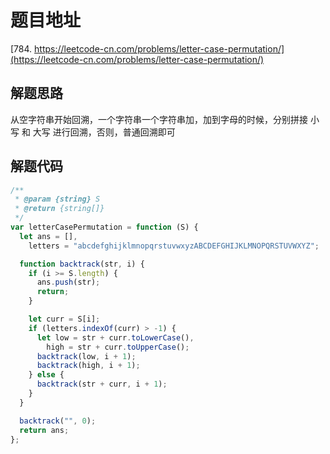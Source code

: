 # 题目地址

[784. https://leetcode-cn.com/problems/letter-case-permutation/](https://leetcode-cn.com/problems/letter-case-permutation/)

## 解题思路

从空字符串开始回溯，一个字符串一个字符串加，加到字母的时候，分别拼接 小写 和 大写 进行回溯，否则，普通回溯即可

## 解题代码

```js
/**
 * @param {string} S
 * @return {string[]}
 */
var letterCasePermutation = function (S) {
  let ans = [],
    letters = "abcdefghijklmnopqrstuvwxyzABCDEFGHIJKLMNOPQRSTUVWXYZ";

  function backtrack(str, i) {
    if (i >= S.length) {
      ans.push(str);
      return;
    }

    let curr = S[i];
    if (letters.indexOf(curr) > -1) {
      let low = str + curr.toLowerCase(),
        high = str + curr.toUpperCase();
      backtrack(low, i + 1);
      backtrack(high, i + 1);
    } else {
      backtrack(str + curr, i + 1);
    }
  }

  backtrack("", 0);
  return ans;
};
```
